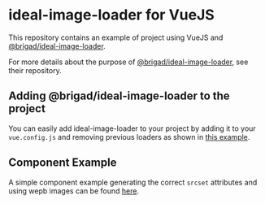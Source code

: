 # ideal-image-loader for VueJS

This repository contains an example of project using VueJS and
[@brigad/ideal-image-loader](https://github.com/Brigad/ideal-image-loader).

For more details about the purpose of [@brigad/ideal-image-loader](https://github.com/Brigad/ideal-image-loader),
see their repository.

## Adding @brigad/ideal-image-loader to the project

You can easily add ideal-image-loader to your project by adding it to your `vue.config.js` and removing previous loaders
 as shown in [this example](./vue.config.js).

## Component Example

A simple component example generating the correct `srcset` attributes and using wepb images can be found
[here](./src/components/ResponsiveImg.vue).
